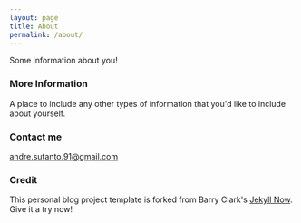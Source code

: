 ```yaml
---
layout: page
title: About
permalink: /about/
---
```


Some information about you!

### More Information

A place to include any other types of information that you'd like to include about yourself.

### Contact me

[andre.sutanto.91@gmail.com](mailto:andre.sutanto.91@gmail.com)

### Credit

This personal blog project template is forked from Barry Clark's [Jekyll Now](https://github.com/barryclark/jekyll-now). Give it a try now!